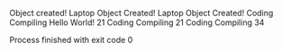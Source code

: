 Object created!
Laptop Object Created!
Laptop Object Created!
Coding
Compiling
Hello World!
21
Coding
Compiling
21
Coding
Compiling
34

Process finished with exit code 0
